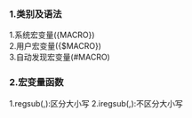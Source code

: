 ### 1.类别及语法
1.系统宏变量({MACRO})   
2.用户宏变量({$MACRO})  
3.自动发现宏变量(#MACRO)    
### 2.宏变量函数
1.regsub(<pattern>,<output>):区分大小写
2.iregsub(<pattern>,<output>):不区分大小写
